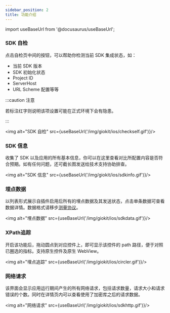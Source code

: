 ```yaml
---
sidebar_position: 2
title: 功能介绍
---
```


import useBaseUrl from '@docusaurus/useBaseUrl';

### SDK 自检

点击自检页中间的按钮，可以帮助你检测当前 SDK 集成状态，如：

- 当前 SDK 版本
- SDK 初始化状态
- Project ID
- ServerHost
- URL Scheme 配置等等

:::caution 注意

若标注红字则说明该项设置可能在正式环境下会有隐患。

:::

<img alt="SDK 自检" src={useBaseUrl('/img/giokit/ios/checkself.gif')}/>

### SDK 信息

收集了 SDK 以及应用的所有基本信息，你可以在这里查看对比所配置内容是否符合预期。如有任何问题，还可截长图发送给技术支持协助排查。

 <img alt="SDK 信息" src={useBaseUrl('/img/giokit/ios/sdkinfo.gif')}/>

### 埋点数据

以列表形式展示自插件启用后所有的埋点数据及其发送状态，点击单条数据可查看数据详情。数据格式请移步[测量协议](/docs/Measurement%20Protocol)。

<img alt="埋点数据" src={useBaseUrl('/img/giokit/ios/sdkdata.gif')}/>

### XPath追踪

开启该功能后，拖动圆点到对应控件上，即可显示该控件的 path 路径，便于对照已圈选的指标。支持原生控件及原生 WebView。

<img alt="埋点追踪" src={useBaseUrl('/img/giokit/ios/circler.gif')}/>

### 网络请求

该界面会显示应用运行期间产生的所有网络请求，包括请求数量，请求大小和请求错误的个数。同时在详情页内可以查看使用了加密库之后的请求数据。

 <img alt="网络请求" src={useBaseUrl('/img/giokit/ios/sdkhttp.gif')}/>

